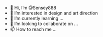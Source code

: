 - 👋 Hi, I’m @Sensey888
- 👀 I’m interested in design and art direction
- 🌱 I’m currently learning ...
- 💞️ I’m looking to collaborate on ...
- 📫 How to reach me ...

<!---
Sensey888/Sensey888 is a ✨ special ✨ repository because its `README.md` (this file) appears on your GitHub profile.
You can click the Preview link to take a look at your changes.
--->
